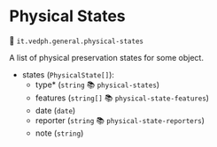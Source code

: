 # Physical States

🔑 `it.vedph.general.physical-states`

A list of physical preservation states for some object.

- states (`PhysicalState[]`):
  - type\* (`string` 📚 `physical-states`)
  - features (`string[]` 📚 `physical-state-features`)
  - date (`date`)
  - reporter (`string` 📚 `physical-state-reporters`)
  - note (`string`)
